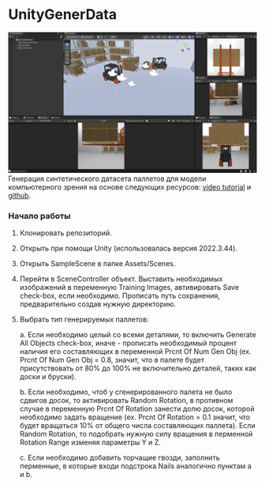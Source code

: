 # UnityGenerData
![UnityInterface](UnityInterface.png)
Генерация синтетического датасета паллетов для модели компьютерного зрения на основе следующих ресурсов: [video tutorial](https://www.youtube.com/watch?v=P4CCMvtUohA) и [github](https://github.com/stratospark/UnityImageSynthesisTutorial1/tree/master?tab=readme-ov-file).

### Начало работы
1. Клонировать репозиторий.
2. Открыть при помощи Unity (использовалась версия 2022.3.44).
3. Открыть SampleScene в папке Assets/Scenes.
5. Перейти в SceneController объект. Выставить необходимых изображений в переменную Training Images, автивировать Save check-box, если необходимо. Прописать путь сохранения, предварительно создав нужную директорию.
6. Выбрать тип генерируемых паллетов:

    a. Если необходимо целый со всеми деталями, то включить Generate All Objects check-box, иначе - прописать необходимый процент наличия его составляющих в переменной Prcnt Of Num Gen Obj (ex. Prcnt Of Num Gen Obj = 0.8, значит, что в палете будет присутствовать от 80% до 100% не включительно деталей, таких как доски и бруски).

    b. Если необходимо, чтоб у сгенерированного палета не было сдвигов досок, то активировать Random Rotation, в противном случае в переменную Prcnt Of Rotation занести долю досок, которой необходимо задать вращение (ex. Prcnt Of Rotation = 0.1 значит, что будет вращаться 10% от общего числа составляющих паллета). Если Random Rotation, то подобрать нужную силу вращения в перменной Rotation Range изменяя параметры Y и Z.

    c. Если необходимо добавить торчащие гвозди, заполнить перменные, в которые входи подстрока Nails аналогично пунктам a и b.
   

